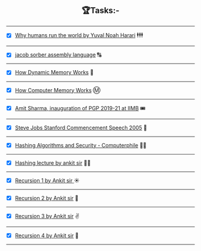 
## <p align="center"> 🏆<b>Tasks:- </b> </p> 
----------------------------------------------------------------------------------------------------

- [x] [Why humans run the world by Yuval Noah Harari](https://www.youtube.com/watch?v=nzj7Wg4DAbs) 🕴🕴🕴

---------------------------------------------------------------------------------------------------------
- [x] [jacob sorber assembly language](https://www.youtube.com/watch?v=iYRl50gtprA) 🔠

-------------------------------------------------------------------------------------------------

- [x] [How Dynamic Memory Works](https://www.youtube.com/watch?v=0A1e8eceIsY) 📝

---------------------------------------------------------------------------------------------------
- [x] [How Computer Memory Works](https://www.youtube.com/watch?v=XETZoRYdtkw) Ⓜ

----------------------------------------------------------------------------------------

- [x] [Amit Sharma, inauguration of PGP 2019-21 at IIMB](https://www.youtube.com/watch?v=Rs7MarDeLmU) 🎟

-----------------------------------------------------------------------------------------------------------

- [x] [Steve Jobs Stanford Commencement Speech 2005](https://www.youtube.com/watch?v=D1R-jKKp3NA) 🍎
-----------------------------------------------------------------------------------------------------------

- [x] [Hashing Algorithms and Security - Computerphile](https://www.youtube.com/watch?v=b4b8ktEV4Bg) 👨‍💻
---------------------------------------------------------------------------------------------------------------
- [x] [Hashing lecture by ankit sir](https://www.youtube.com/watch?v=vKKBq5JvPrw) 👨‍🎓

---------------------------------------------------------------------------------------------------------------
- [x] [Recursion 1  by Ankit sir ](https://youtu.be/TZR6tMs4vmQ) ☀
---------------------------------------------------------------------------------------------------------------
- [x] [Recursion 2  by Ankit sir](https://www.youtube.com/watch?v=FPCIamKpSqY) 🌻
---------------------------------------------------------------------------------------------------------------
- [x] [Recursion 3  by Ankit sir](https://www.youtube.com/watch?v=8GWhRH8pXJM) ✌
---------------------------------------------------------------------------------------------------------------
- [x] [Recursion 4  by Ankit sir](https://www.youtube.com/watch?v=t0l0_4GOiYc) 🔆
---------------------------------------------------------------------------------------------------------------



